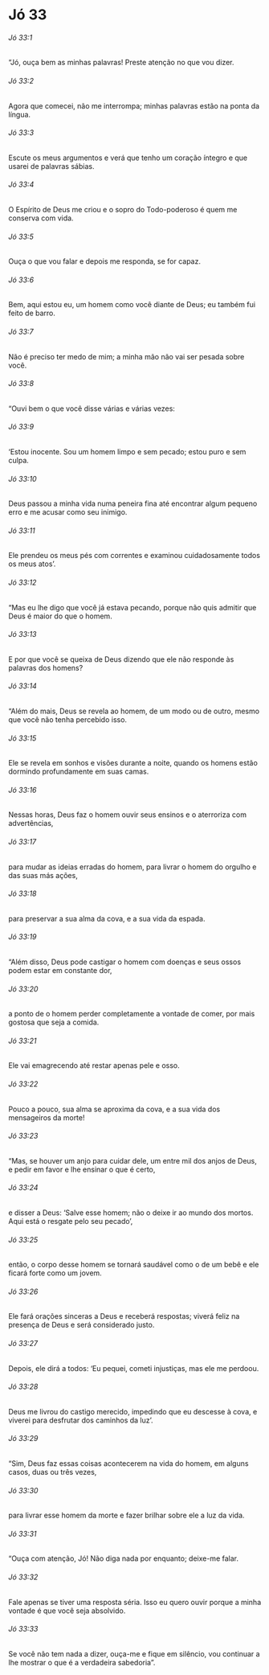 # Jó 33

###### Jó 33:1

“Jó, ouça bem as minhas palavras! Preste atenção no que vou dizer.

###### Jó 33:2

Agora que comecei, não me interrompa; minhas palavras estão na ponta da língua.

###### Jó 33:3

Escute os meus argumentos e verá que tenho um coração íntegro e que usarei de palavras sábias.

###### Jó 33:4

O Espírito de Deus me criou e o sopro do Todo-poderoso é quem me conserva com vida.

###### Jó 33:5

Ouça o que vou falar e depois me responda, se for capaz.

###### Jó 33:6

Bem, aqui estou eu, um homem como você diante de Deus; eu também fui feito de barro.

###### Jó 33:7

Não é preciso ter medo de mim; a minha mão não vai ser pesada sobre você.

###### Jó 33:8

“Ouvi bem o que você disse várias e várias vezes:

###### Jó 33:9

‘Estou inocente. Sou um homem limpo e sem pecado; estou puro e sem culpa.

###### Jó 33:10

Deus passou a minha vida numa peneira fina até encontrar algum pequeno erro e me acusar como seu inimigo.

###### Jó 33:11

Ele prendeu os meus pés com correntes e examinou cuidadosamente todos os meus atos’.

###### Jó 33:12

“Mas eu lhe digo que você já estava pecando, porque não quis admitir que Deus é maior do que o homem.

###### Jó 33:13

E por que você se queixa de Deus dizendo que ele não responde às palavras dos homens?

###### Jó 33:14

“Além do mais, Deus se revela ao homem, de um modo ou de outro, mesmo que você não tenha percebido isso.

###### Jó 33:15

Ele se revela em sonhos e visões durante a noite, quando os homens estão dormindo profundamente em suas camas.

###### Jó 33:16

Nessas horas, Deus faz o homem ouvir seus ensinos e o aterroriza com advertências,

###### Jó 33:17

para mudar as ideias erradas do homem, para livrar o homem do orgulho e das suas más ações,

###### Jó 33:18

para preservar a sua alma da cova, e a sua vida da espada.

###### Jó 33:19

“Além disso, Deus pode castigar o homem com doenças e seus ossos podem estar em constante dor,

###### Jó 33:20

a ponto de o homem perder completamente a vontade de comer, por mais gostosa que seja a comida.

###### Jó 33:21

Ele vai emagrecendo até restar apenas pele e osso.

###### Jó 33:22

Pouco a pouco, sua alma se aproxima da cova, e a sua vida dos mensageiros da morte!

###### Jó 33:23

“Mas, se houver um anjo para cuidar dele, um entre mil dos anjos de Deus, e pedir em favor e lhe ensinar o que é certo,

###### Jó 33:24

e disser a Deus: ‘Salve esse homem; não o deixe ir ao mundo dos mortos. Aqui está o resgate pelo seu pecado’,

###### Jó 33:25

então, o corpo desse homem se tornará saudável como o de um bebê e ele ficará forte como um jovem.

###### Jó 33:26

Ele fará orações sinceras a Deus e receberá respostas; viverá feliz na presença de Deus e será considerado justo.

###### Jó 33:27

Depois, ele dirá a todos: ‘Eu pequei, cometi injustiças, mas ele me perdoou.

###### Jó 33:28

Deus me livrou do castigo merecido, impedindo que eu descesse à cova, e viverei para desfrutar dos caminhos da luz’.

###### Jó 33:29

“Sim, Deus faz essas coisas acontecerem na vida do homem, em alguns casos, duas ou três vezes,

###### Jó 33:30

para livrar esse homem da morte e fazer brilhar sobre ele a luz da vida.

###### Jó 33:31

“Ouça com atenção, Jó! Não diga nada por enquanto; deixe-me falar.

###### Jó 33:32

Fale apenas se tiver uma resposta séria. Isso eu quero ouvir porque a minha vontade é que você seja absolvido.

###### Jó 33:33

Se você não tem nada a dizer, ouça-me e fique em silêncio, vou continuar a lhe mostrar o que é a verdadeira sabedoria”.

